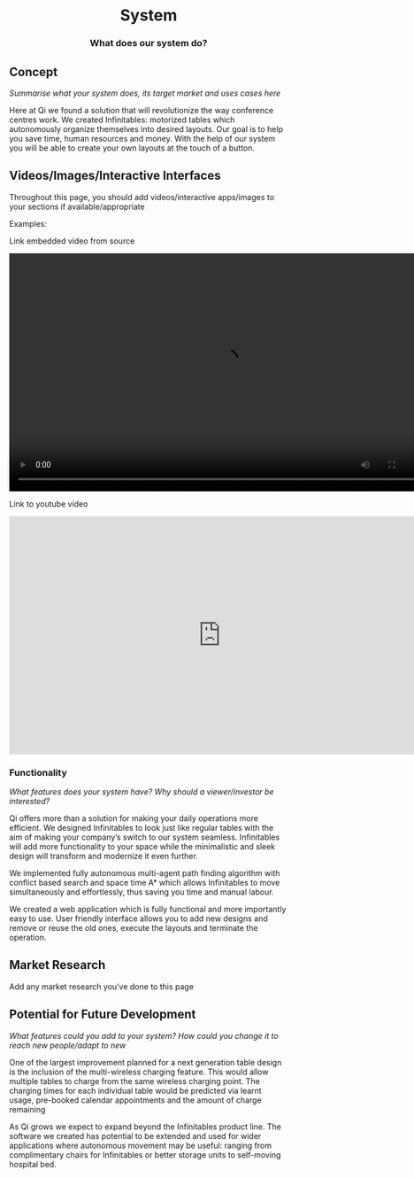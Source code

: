<h1 align="center">System</h1>
<h3 align="center">What does our system do?</h3>

## Concept

*Summarise what your system does, its target market and uses cases here*

Here at Qi we found a solution that will revolutionize the way conference centres work. We created Infinitables: motorized tables which autonomously organize themselves into desired layouts. Our goal is to help you save time, human resources and money. With the help of our system you will be able to create your own layouts at the touch of a button.

## Videos/Images/Interactive Interfaces

Throughout this page, you should add videos/interactive apps/images to your sections if available/appropriate

Examples:

Link embedded video from source

<video width="764" height="430" controls>
  <source src="static/videos/value_prop.mp4" type="video/mp4">
</video>

Link to youtube video

<iframe width="764" height="430" src="https://www.youtube.com/embed/_sBBaNYex3E" frameborder="0" allow="accelerometer; autoplay; encrypted-media; gyroscope; picture-in-picture"></iframe>



### Functionality

*What features does your system have? Why should a viewer/investor be interested?*

Qi offers more than a solution for making your daily operations more efficient. We designed Infinitables to look just like regular tables with the aim of making your company’s switch to our system seamless. Infinitables will add more functionality to your space while the minimalistic and sleek design will transform and modernize it even further.

We implemented fully autonomous multi-agent path finding algorithm with conflict based search and space time A* which allows Infinitables to move simultaneously and effortlessly, thus saving you time and manual labour.

We created a web application which is fully functional and more importantly easy to use. User friendly interface allows you to add new designs and remove or reuse the old ones, execute the layouts and terminate the operation.



## Market Research

Add any market research you've done to this page

## Potential for Future Development

*What features could you add to your system? How could you change it to reach new people/adapt to new*

One of the largest improvement planned for a next generation table design is the inclusion of the multi-wireless charging feature. This would allow multiple tables to charge from the same wireless charging point. The charging times for each individual table would be predicted via learnt usage, pre-booked calendar appointments and the amount of charge remaining

As Qi grows we expect to expand beyond the Infinitables product line. The software we created has potential to be extended and used for wider applications where autonomous movement may be useful: ranging from complimentary chairs for Infinitables or better storage units to self-moving hospital bed.
